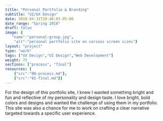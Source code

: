 ```yaml
---
title: "Personal Portfolio & Branding"
subtitle: "UI/UX Design"
date: 2018-04-31T20:46:03-05:00
date_range: "Spring 2018"
draft: false
image: {
   "name":"personal-group.jpg",
    "alt":"personal portfolio site on various screen sizes"}
layout: "project"
type: "work"
tags: ["UX Design","UI Design","Web Development"]
weight: 75
sections: ["process", "final"]
resources: [
    {"src":"00-process.md"},
    {"src":"01-final.md"}]
---
```

For the design of this portfolio site, I knew I wanted something bright and fun and reflective of my personality and design taste. I love bright, bold colors and designs and wanted the challenge of using them in my portfolio. This site was also a chance for me to work on crafting a clear narrative targeted towards a specific user experience. 
